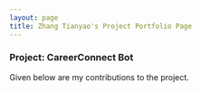 ```yaml
---
layout: page
title: Zhang Tianyao's Project Portfolio Page
---
```

### Project: CareerConnect Bot

Given below are my contributions to the project.
